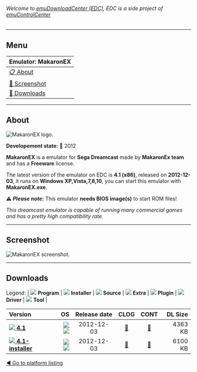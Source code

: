 ###### Welcome to [emuDownloadCenter (EDC)](https://github.com/PhoenixInteractiveNL/emuDownloadCenter/wiki/), EDC is a side project of [emuControlCenter](https://github.com/PhoenixInteractiveNL/emuControlCenter/wiki/)
***
## Menu
| **Emulator: MakaronEX** |
|:---------|
| [:clipboard: About](#about) |
| [:sunrise: Screenshot](#screenshot) |
| [:floppy_disk: Downloads](#downloads) |
***
## About
![](https://github.com/PhoenixInteractiveNL/emuDownloadCenter/wiki/images_emulator/makaronex_logo_200.jpg "MakaronEX logo.")

**Developement state:** :red_circle: 2012

**MakaronEX** is a emulator for **Sega Dreamcast** made by **MakaronEx team** and has a **Freeware** license.

The latest version of the emulator on EDC is **4.1 (x86)**, released on **2012-12-03**, it runs on **Windows XP,Vista,7,8,10**, you can start this emulator with **MakaronEX.exe**.

:warning: _**Please note:**_ This emulator **needs BIOS image(s)** to start ROM files!

_This dreamcast emulator is capable of running many commercial games and has a pretty high compatibility rate._
***
## Screenshot
![](https://raw.githubusercontent.com/PhoenixInteractiveNL/emuDownloadCenter/master/hooks/makaronex/emulator_screen_01.jpg "MakaronEX screenshot.")
***
## Downloads
Legend: | 
![](https://raw.githubusercontent.com/wiki/PhoenixInteractiveNL/emuDownloadCenter/images_misc/icon_program_24.png) **Program** | 
![](https://raw.githubusercontent.com/wiki/PhoenixInteractiveNL/emuDownloadCenter/images_misc/icon_installer_24.png) **Installer** | 
![](https://raw.githubusercontent.com/wiki/PhoenixInteractiveNL/emuDownloadCenter/images_misc/icon_source_code_24.png) **Source** | 
![](https://raw.githubusercontent.com/wiki/PhoenixInteractiveNL/emuDownloadCenter/images_misc/icon_extra_24.png) **Extra** | 
![](https://raw.githubusercontent.com/wiki/PhoenixInteractiveNL/emuDownloadCenter/images_misc/icon_plugin_24.png) **Plugin** | 
![](https://raw.githubusercontent.com/wiki/PhoenixInteractiveNL/emuDownloadCenter/images_misc/icon_driver_24.png) **Driver** | 
![](https://raw.githubusercontent.com/wiki/PhoenixInteractiveNL/emuDownloadCenter/images_misc/icon_tool_24.png) **Tool** | 
 
| Version | OS | Release date | CLOG | CONT | DL Size |
|:--------|---:|:------------:|:----:|:----:|--------:|
| [![](https://raw.githubusercontent.com/wiki/PhoenixInteractiveNL/emuDownloadCenter/images_misc/icon_program_24.png) **4.1**](https://github.com/PhoenixInteractiveNL/edc-repo0007/raw/master/makaronex/4.1.7z) | ![](https://raw.githubusercontent.com/wiki/PhoenixInteractiveNL/emuDownloadCenter/images_misc/logo_windows_24.png)![](https://raw.githubusercontent.com/wiki/PhoenixInteractiveNL/emuDownloadCenter/images_misc/icon_32-bit_24.png) | 2012-12-03 | [:page_facing_up:](https://github.com/PhoenixInteractiveNL/edc-repo0007/blob/master/makaronex/4.1_changelog.txt) | [:mag_right:](https://github.com/PhoenixInteractiveNL/edc-repo0007/blob/master/makaronex/4.1_contents.txt) | 4363 KB |
| [![](https://raw.githubusercontent.com/wiki/PhoenixInteractiveNL/emuDownloadCenter/images_misc/icon_installer_24.png) **4.1-installer**](https://github.com/PhoenixInteractiveNL/edc-repo0007/raw/master/makaronex/4.1-installer.7z) | ![](https://raw.githubusercontent.com/wiki/PhoenixInteractiveNL/emuDownloadCenter/images_misc/logo_windows_24.png)![](https://raw.githubusercontent.com/wiki/PhoenixInteractiveNL/emuDownloadCenter/images_misc/icon_32-bit_24.png) | 2012-12-03 | [:page_facing_up:](https://github.com/PhoenixInteractiveNL/edc-repo0007/blob/master/makaronex/4.1-installer_changelog.txt) | [:mag_right:](https://github.com/PhoenixInteractiveNL/edc-repo0007/blob/master/makaronex/4.1-installer_contents.txt) | 6100 KB |

[:arrow_backward: Go to platform listing](https://github.com/PhoenixInteractiveNL/emuDownloadCenter/wiki/EDC-Platform-List)
